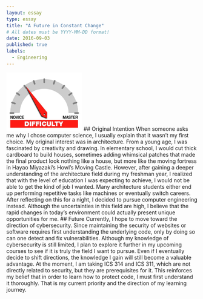 ```yaml
---
layout: essay
type: essay
title: "A Future in Constant Change"
# All dates must be YYYY-MM-DD format!
date: 2016-09-03
published: true
labels:
  - Engineering
---
```


<img width="200px" class="rounded float-start pe-4" src="../img/difficulty/degree_difficulty.jpg">
## Original Intention
When someone asks me why I chose computer science, I usually explain that it wasn’t my first choice. My original interest was in architecture. From a young age, I was fascinated by creativity and drawing. In elementary school, I would cut thick cardboard to build houses, sometimes adding whimsical patches that made the final product look nothing like a house, but more like the moving fortress in Hayao Miyazaki’s Howl’s Moving Castle.
However, after gaining a deeper understanding of the architecture field during my freshman year, I realized that with the level of education I was expecting to achieve, I would not be able to get the kind of job I wanted. Many architecture students either end up performing repetitive tasks like machines or eventually switch careers. After reflecting on this for a night, I decided to pursue computer engineering instead. Although the uncertainties in this field are high, I believe that the rapid changes in today’s environment could actually present unique opportunities for me.
## Future
Currently, I hope to move toward the direction of cybersecurity. Since maintaining the security of websites or software requires first understanding the underlying code, only by doing so can one detect and fix vulnerabilities. Although my knowledge of cybersecurity is still limited, I plan to explore it further in my upcoming courses to see if it is truly the field I want to pursue. Even if I eventually decide to shift directions, the knowledge I gain will still become a valuable advantage.
At the moment, I am taking ICS 314 and ICS 311, which are not directly related to security, but they are prerequisites for it. This reinforces my belief that in order to learn how to protect code, I must first understand it thoroughly. That is my current priority and the direction of my learning journey.
